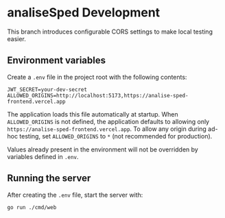 # analiseSped Development

This branch introduces configurable CORS settings to make local testing easier.

## Environment variables

Create a `.env` file in the project root with the following contents:

```env
JWT_SECRET=your-dev-secret
ALLOWED_ORIGINS=http://localhost:5173,https://analise-sped-frontend.vercel.app
```

The application loads this file automatically at startup. When `ALLOWED_ORIGINS` is not defined, the application defaults to allowing only `https://analise-sped-frontend.vercel.app`. To allow any origin during ad-hoc testing, set `ALLOWED_ORIGINS` to `*` (not recommended for production).

Values already present in the environment will not be overridden by variables defined in `.env`.

## Running the server

After creating the `.env` file, start the server with:

```bash
go run ./cmd/web
```

